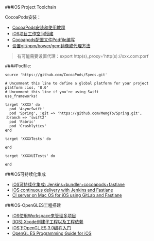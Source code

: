 ###iOS Project Toolchain

CocoaPods安装：
- [CocoaPods安装和使用教程](http://code4app.com/article/cocoapods-install-usage)
- [iOS项目工作空间搭建](http://www.cnblogs.com/songxing10000/p/4930824.html)
- [Cocoapods配置文件Podfile编写](http://blog.csdn.net/clwahaha/article/details/22193873)
- [设置git/npm/bower/gem镜像或代理方法](https://segmentfault.com/a/1190000002435496)

> 有可能需要设置代理：export http(s)_proxy='http(s)://xxx.com:port'

####Podfile:
```
source 'https://github.com/CocoaPods/Specs.git'

# Uncomment this line to define a global platform for your project
platform :ios, '8.0'
# Uncomment this line if you're using Swift
use_frameworks!

target 'XXXX' do
  pod 'AsyncSwift'
  pod 'Spring', :git => 'https://github.com/MengTo/Spring.git', :branch => 'swift2'
  pod 'Fabric'
  pod 'Crashlytics'
end

target 'XXXXTests' do

end

target 'XXXXUITests' do

end
```

###iOS可持续化集成
- [iOS可持续化集成: Jenkins+bundler+cocoapods+fastlane](http://www.cocoachina.com/ios/20150728/12733.html)
- [iOS continuous delivery with Jenkins and Fastlane](https://labs.kunstmaan.be/blog/ios-continuous-delivery-with-jenkins-and-fastlane)
- [CI server on Mac OS for iOS using GitLab and Fastlane](http://indeema.com/blog/ci-server-on-mac-os-for-ios-using-gitlab-and-fastlane)

###iOS-OpenGLES工程搭建
- [iOS使用Workspace来管理多项目](http://blog.csdn.net/cga6741011/article/details/50385022)
- [\[IOS\] Xcode创建子工程以及工程依赖](http://blog.csdn.net/u012703795/article/details/24978403)
- [iOS下OpenGL ES 3.0编程入门](http://www.th7.cn/Program/IOS/201508/521719.shtml)
- [OpenGL ES Programming Guide for iOS](https://developer.apple.com/library/prerelease/content/documentation/3DDrawing/Conceptual/OpenGLES_ProgrammingGuide/DrawingWithOpenGLES/DrawingWithOpenGLES.html#//apple_ref/doc/uid/TP40008793-CH503-SW5)
